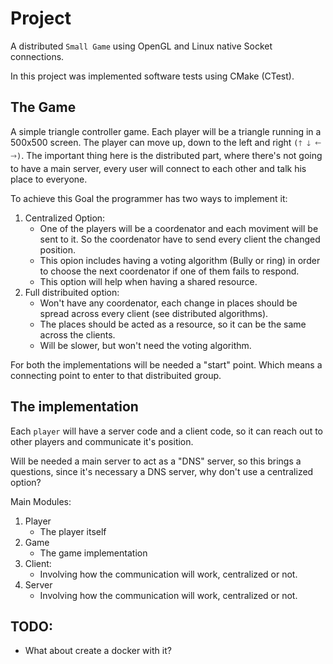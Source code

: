 # Project

A distributed `Small Game` using OpenGL and Linux native Socket connections.

In this project was implemented software tests using CMake (CTest).

## The Game

A simple triangle controller game. Each player will be a triangle running in a 500x500 screen. The player can move up,
down to the left and right `(🡑 🡓 🡐 🡒)`. The important thing here is the distributed part, where there's not going to
have a main server, every user will connect to each other and talk his place to everyone.

To achieve this Goal the programmer has two ways to implement it:

1. Centralized Option:
    - One of the players will be a coordenator and each moviment will be sent to it. So the coordenator have to send
      every client the changed position.
    - This opion includes having a voting algorithm (Bully or ring) in order to choose the next coordenator if one of
      them fails to respond.
    - This option will help when having a shared resource.
1. Full distribuited option:
    - Won't have any coordenator, each change in places should be spread across every client (see distributed
      algorithms).
    - The places should be acted as a resource, so it can be the same across the clients.
    - Will be slower, but won't need the voting algorithm.

For both the implementations will be needed a "start" point. Which means a connecting point to enter to that
distribuited group.

## The implementation

Each `player` will have a server code and a client code, so it can reach out to other players and communicate it's
position.

Will be needed a main server to act as a "DNS" server, so this brings a questions, since it's necessary a DNS server,
why don't use a centralized option?

Main Modules:

1. Player
    - The player itself
2. Game
    - The game implementation
3. Client:
    - Involving how the communication will work, centralized or not.
4. Server
    - Involving how the communication will work, centralized or not. 


## TODO:

- What about create a docker with it?